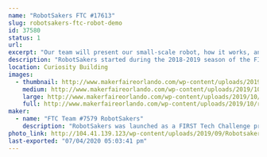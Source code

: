 ```yaml
---
name: "RobotSakers FTC #17613"
slug: robotsakers-ftc-robot-demo
id: 37580
status: 1
url: 
excerpt: "Our team will present our small-scale robot, how it works, and how you can get involved in FIRST to work with your own team and build a robot."
description: "RobotSakers started during the 2018-2019 season of the FIRST Tech Challenge and developed a robot to compete in the year's game, Rover Ruckus. After experiencing our first season and learning the ropes of robotics, our dedication to spreading STEM skyrocketed and we want to extend our mission to Maker Faire by demoing our robot. Our exhibit will showcase our bot, how we built it, and how you can get involved in FIRST."
location: Curiosity Building
images:
  - thumbnail: http://www.makerfaireorlando.com/wp-content/uploads/2019/10/robot.jpg
    medium: http://www.makerfaireorlando.com/wp-content/uploads/2019/10/robot.jpg
    large: http://www.makerfaireorlando.com/wp-content/uploads/2019/10/robot.jpg
    full: http://www.makerfaireorlando.com/wp-content/uploads/2019/10/robot.jpg
maker:
  - name: "FTC Team #7579 RobotSakers"
    description: "RobotSakers was launched as a FIRST Tech Challenge program by a group of students with an interest in engineering and robotics.  Our team’s mission is to inspire young people to become leaders in Science, Technology, Engineering, and Mathematics by developing partnerships with industry professionals to solve annual engineering challenges put forth by FIRST.  We are building a foundation of technical skills, social skills, and values to create leaders in the STEM community."
photo_link: http://104.41.139.123/wp-content/uploads/2019/09/Robotsakers-logo.png
last-exported: "07/04/2020 05:03:41 pm"
---
```

